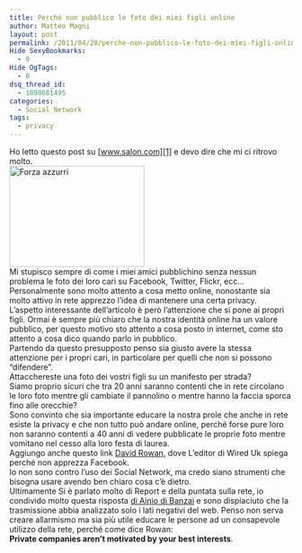 ```yaml
---
title: Perché non pubblico le foto dei miei figli online
author: Matteo Magni
layout: post
permalink: /2011/04/20/perche-non-pubblico-le-foto-dei-miei-figli-online/
Hide SexyBookmarks:
  - 0
Hide OgTags:
  - 0
dsq_thread_id:
  - 1098681495
categories:
  - Social Network
tags:
  - privacy
---
```

Ho letto questo post su [www.salon.com][1] e devo dire che mi ci ritrovo molto.  
[<img src="http://farm5.static.flickr.com/4044/4699424671_8f87592a9f_m.jpg" width="240" height="180" alt="Forza azzurri" />][2]  
Mi stupisco sempre di come i miei amici pubblichino senza nessun problema le foto dei loro cari su Facebook, Twitter, Flickr, ecc&#8230;  
Personalmente sono molto attento a cosa metto online, nonostante sia molto attivo in rete apprezzo l&#8217;idea di mantenere una certa privacy.  
L&#8217;aspetto interessante dell&#8217;articolo è però l&#8217;attenzione che si pone ai propri figli. Ormai è sempre più chiaro che la nostra identità online ha un valore pubblico, per questo motivo sto attento a cosa posto in internet, come sto attento a cosa dico quando parlo in pubblico.  
Partendo da questo presupposto penso sia giusto avere la stessa attenzione per i propri cari, in particolare per quelli che non si possono &#8220;difendere&#8221;.  
Attacchereste una foto dei vostri figli su un manifesto per strada?  
Siamo proprio sicuri che tra 20 anni saranno contenti che in rete circolano le loro foto mentre gli cambiate il pannolino o mentre hanno la faccia sporca fino alle orecchie?  
Sono convinto che sia importante educare la nostra prole che anche in rete esiste la privacy e che non tutto può andare online, perché forse pure loro non saranno contenti a 40 anni di vedere pubblicate le proprie foto mentre vomitano nel cesso alla loro festa di laurea.  
Aggiungo anche questo link [David Rowan][3], dove L&#8217;editor di Wired Uk spiega perché non apprezza Facebook.  
Io non sono contro l&#8217;uso dei Social Network, ma credo siano strumenti che bisogna usare avendo ben chiaro cosa c&#8217;è dietro.  
Ultimamente Si è parlato molto di Report e della puntata sulla rete, io condivido molto questa risposta [di Ainio di Banzai][4] e sono dispiaciuto che la trasmissione abbia analizzato solo i lati negativi del web. Penso non serva creare allarmismo ma sia più utile educare le persone ad un consapevole utilizzo della rete, perché come dice Rowan:  
**Private companies aren’t motivated by your best interests**.

<div class='kindleWidget kindleLight' >
  
</div>



 [1]: http://www.salon.com/life/parenting/?story=/mwt/feature/2011/04/18/why_i_do_not_post_pictures_of_my_children
 [2]: http://www.flickr.com/photos/ilbonzo/4699424671/ "Forza azzurri di ilbonzo.org, su Flickr"
 [3]: http://www.wired.com/epicenter/2010/09/six-reasons-why-wired-uks-editor-isnt-on-facebook/
 [4]: http://www.ilpost.it/2011/04/14/ainio-report/